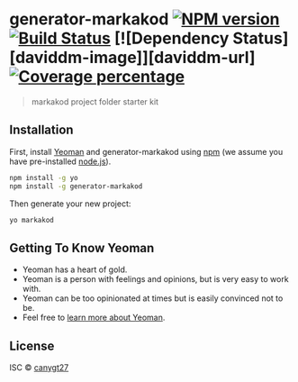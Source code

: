 # generator-markakod [![NPM version][npm-image]][npm-url] [![Build Status][travis-image]][travis-url] [![Dependency Status][daviddm-image]][daviddm-url] [![Coverage percentage][coveralls-image]][coveralls-url]
> markakod project folder starter kit

## Installation

First, install [Yeoman](http://yeoman.io) and generator-markakod using [npm](https://www.npmjs.com/) (we assume you have pre-installed [node.js](https://nodejs.org/)).

```bash
npm install -g yo
npm install -g generator-markakod
```

Then generate your new project:

```bash
yo markakod
```

## Getting To Know Yeoman

 * Yeoman has a heart of gold.
 * Yeoman is a person with feelings and opinions, but is very easy to work with.
 * Yeoman can be too opinionated at times but is easily convinced not to be.
 * Feel free to [learn more about Yeoman](http://yeoman.io/).

## License

ISC © [canygt27]()


[npm-image]: https://badge.fury.io/js/generator-markakod.svg
[npm-url]: https://npmjs.org/package/generator-markakod
[travis-image]: https://travis-ci.org/canygt27/generator-markakod.svg?branch=master
[travis-url]: https://travis-ci.org/canygt27/generator-markakod
[coveralls-image]: https://coveralls.io/repos/canygt27/generator-markakod/badge.svg
[coveralls-url]: https://coveralls.io/r/canygt27/generator-markakod
